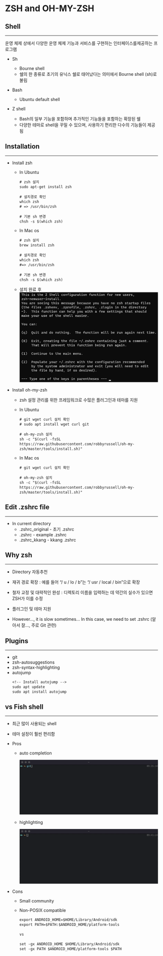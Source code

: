 # ZSH and OH-MY-ZSH

## Shell

---

운영 체제 상에서 다양한 운영 체제 기능과 서비스를 구현하는 인터페이스를제공하는 프로그램

- Sh

  - Bourne shell
  - 쉘의 한 종류로 초기의 유닉스 쉘로 태어났다는 의미에서 Bourne shell (sh)로 불림

- Bash

  - Ubuntu default shell

- Z shell

  - Bash의 일부 기능을 포함하며 추가적인 기능들을 포함하는 확장된 쉘
  - 다양한 테마로 shell을 꾸밀 수 있으며, 사용하기 편리한 다수의 기능들이 제공 됨

## Installation

---

- Install zsh

  - In Ubuntu

    ```
    # zsh 설치
    sudo apt-get install zsh

    # 설치경로 확인
    which zsh
    # => /usr/bin/zsh

    # 기본 sh 변경
    chsh -s $(which zsh)
    ```

  - In Mac os

    ```
    # zsh 설치
    brew install zsh

    # 설치경로 확인
    which zsh
    #=> /usr/bin/zsh

    # 기본 sh 변경
    chsh -s $(which zsh)
    ```

  - 설치 완료 후 ![](images/zsh_초기화면.png)

- Install oh-my-zsh

  - zsh 설정 관리를 위한 프레임워크로 수많은 플러그인과 테마를 지원

  - In Ubuntu

    ```
    # git wget curl 설치 확인
    # sudo apt install wget curl git

    # oh-my-zsh 설치
    sh -c "$(curl -fsSL https://raw.githubusercontent.com/robbyrussell/oh-my-zsh/master/tools/install.sh)"
    ```

  - In Mac os

    ```
    # git wget curl 설치 확인

    # oh-my-zsh 설치
    sh -c "$(curl -fsSL https://raw.githubusercontent.com/robbyrussell/oh-my-zsh/master/tools/install.sh)"
    ```

## Edit .zshrc file

---

- In current directory
  - .zshrc_original - 초기 .zshrc
  - .zshrc - example .zshrc
  - .zshrc_kkang - kkang .zshrc

## Why zsh

---

- Directory 자동추천
- 재귀 경로 확장 : 예를 들어 “/ u / lo / b”는 “/ usr / local / bin”으로 확장
- 철자 교정 및 대략적인 완성 : 디렉토리 이름을 입력하는 데 약간의 실수가 있으면 ZSH가 이를 수정
- 플러그인 및 테마 지원

- However..., it is slow sometimes... In this case, we need to set .zshrc (알아서 잘..., 주로 Git 관련)

## Plugins

---

- git
- zsh-autosuggestions
- zsh-syntax-highlighting
- autojump
  ```
  <!-- Install autojump -->
  sudo apt update
  sudo apt install autojump
  ```

## vs Fish shell

---

- 최근 많이 사용되는 shell
- 테마 설정이 훨씬 편리함
- Pros
  - auto completion
  
    ![](images/autocompletion.gif)
  - highlighting 
  
    ![](images/highlighting.gif)
- Cons

  - Small community
  - Non-POSIX compatible

    ```
    export ANDROID_HOME=$HOME/Library/Android/sdk
    export PATH=$PATH:$ANDROID_HOME/platform-tools

    vs

    set -gx ANDROID_HOME $HOME/Library/Android/sdk
    set -gx PATH $ANDROID_HOME/platform-tools $PATH
    ```
